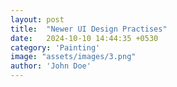 ```yaml
---
layout: post
title:  "Newer UI Design Practises"
date:   2024-10-10 14:44:35 +0530
category: 'Painting'
image: "assets/images/3.png"
author: 'John Doe'
---
```

